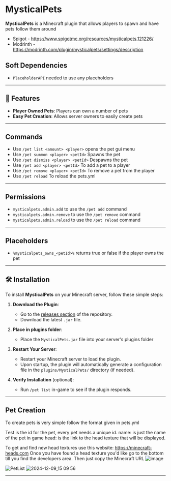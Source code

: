 # MysticalPets

**MysticalPets** is a Minecraft plugin that allows players to spawn and have pets follow them around
- Spigot - https://www.spigotmc.org/resources/mysticalpets.121226/
- Modrinth - https://modrinth.com/plugin/mysticalpets/settings/description

## Soft Dependencies
- `PlaceholderAPI` needed to use any placeholders

---

## 🚀 Features
- **Player Owned Pets**: Players can own a number of pets
- **Easy Pet Creation**: Allows server owners to easily create pets

---

## Commands

- Use `/pet list <amount> <player>` opens the pet gui menu
- Use `/pet summon <player> <petId>` Spawns the pet
- Use `/pet dismiss <player> <petId>` Despawns the pet
- Use `/pet add <player> <petId>` To add a pet to a player
- Use `/pet remove <player> <petId>` To remove a pet from the player
- Use `/pet reload` To reload the pets.yml

---

## Permissions
- `mysticalpets.admin.add` to use the `/pet add` command
- `mysticalpets.admin.remove` to use the `/pet remove` command
- `mysticalpets.admin.reload` to use the `/pet reload` command

---

## Placeholders
- `%mysticalpets_owns_<petId>%` returns true or false if the player owns the pet

---  

## 🛠️ Installation

To install **MysticalPets** on your Minecraft server, follow these simple steps:

1. **Download the Plugin**:
   - Go to the [releases section](https://github.com/Codeer-Studio/MysticalPets/releases) of the repository.
   - Download the latest `.jar` file.
  
2. **Place in plugins folder**:
   - Place the `MysticalPets.jar` file into your server's plugins folder

3. **Restart Your Server**:
   - Restart your Minecraft server to load the plugin.
   - Upon startup, the plugin will automatically generate a configuration file in the `plugins/MysticalPets/` directory (if needed).

4. **Verify Installation** (optional):
   - Run `/pet list` in-game to see if the plugin responds.
---

## Pet Creation
To create pets is very simple follow the format given in pets.yml

Test is the id for the pet, every pet needs a unique id.
name: is just the name of the pet in game
head: is the link to the head texture that will be displayed.

To get and find new head textures use this website: https://minecraft-heads.com
Once you have found a head texture you'd like go to the bottom till you find the developers area. Then just copy the Minecraft URL
![image](https://github.com/user-attachments/assets/3771acb2-c496-4c32-9a14-2af731e1635a)

![PetList](https://github.com/user-attachments/assets/b3aee9ce-4265-4ce3-b571-cc7650186c60)
![2024-12-09_15 09 56](https://github.com/user-attachments/assets/1b2ebbf4-aecf-4da4-8f54-5412121920cc)

---

 
